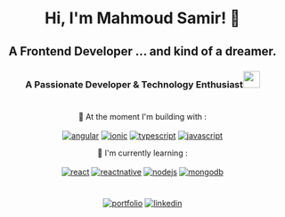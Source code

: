 
<h1 align="center">Hi, I'm Mahmoud Samir! 👋</h1>
<h2 align="center">A Frontend Developer ... and kind of a dreamer.</h2>
<h3 align="center">A Passionate Developer & Technology Enthusiast<img src="https://media.giphy.com/media/WUlplcMpOCEmTGBtBW/giphy.gif" width="30"></h3>


#
<div align="center">

🎢 At the moment I'm building with : <br/> <br/>
[![angular](https://img.shields.io/badge/Angular-DD0031?style=for-the-badge&logo=angular&logoColor=white)](https://github.com/msamirzayed)
[![ionic](https://img.shields.io/badge/Ionic-3880FF?style=for-the-badge&logo=ionic&logoColor=white)](https://github.com/msamirzayed)
[![typescript](https://img.shields.io/badge/TypeScript-007ACC?style=for-the-badge&logo=typescript&logoColor=white)](https://github.com/msamirzayed)
[![javascript](https://img.shields.io/badge/JavaScript-323330?style=for-the-badge&logo=javascript&logoColor=F7DF1E)](https://github.com/msamirzayed)

🌱 I'm currently learning : <br/> <br/>
[![react](https://img.shields.io/badge/React-20232A?style=for-the-badge&logo=react&logoColor=61DAFB)](https://github.com/msamirzayed)
[![reactnative](https://img.shields.io/badge/React_Native-20232A?style=for-the-badge&logo=react&logoColor=61DAFB)](https://github.com/msamirzayed)
[![nodejs](https://img.shields.io/badge/Node.js-339933?style=for-the-badge&logo=nodedotjs&logoColor=white)](https://github.com/msamirzayed)
[![mongodb](https://img.shields.io/badge/MongoDB-4EA94B?style=for-the-badge&logo=mongodb&logoColor=white)](https://github.com/msamirzayed)
#

[![portfolio](https://img.shields.io/badge/website-000000?style=for-the-badge&logo=About.me&logoColor=white)](https://msamirzayed.github.io/portfolio/)
[![linkedin](https://img.shields.io/badge/linkedin-0A66C2?style=for-the-badge&logo=linkedin&logoColor=white)](https://www.linkedin.com/in/mahmoud-samir01/)
</div>











